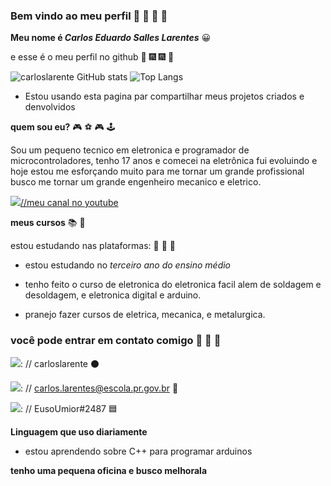 ### Bem vindo ao meu perfil 🥳 🎊 🎊 🥳
**Meu nome é _Carlos Eduardo Salles Larentes_** 😀

e esse é o meu perfil no github 🎇 🎆 🎆 🎇

![carloslarente GitHub stats](https://github-readme-stats.vercel.app/api?username=carloslarente&show_icons=true&theme=tokyonight)
![Top Langs](https://github-readme-stats.vercel.app/api/top-langs/?username=carloslarente&layout=compact)
- Estou usando esta pagina par compartilhar meus projetos criados e denvolvidos
  

**quem sou eu?** 🎮 ⚽ 🎮 🕹️

Sou um pequeno tecnico em eletronica e programador de microcontroladores, tenho 17 anos e comecei na eletrônica fui evoluindo e hoje estou me esforçando muito para me tornar um grande profissional busco me tornar um grande engenheiro mecanico e eletrico.

![](https://img.shields.io/badge/YouTube-FF0000?style=for-the-badge&logo=youtube&logoColor=white)[//meu canal no youtube](https://www.youtube.com/channel/UCvYhpd41LixfaEn2cd8shXA)

**meus cursos**   📚 📗    

estou estudando nas plataformas: 📖 📓 📖


- estou estudando no _terceiro ano do ensino médio_

- tenho feito o curso de eletronica do eletronica facil alem de soldagem e desoldagem, e eletronica digital e arduino.
  
- pranejo fazer cursos de eletrica, mecanica, e metalurgica.

### você pode entrar em contato comigo 📧 📎 📝 

![](https://img.shields.io/badge/GitHub-100000?style=for-the-badge&logo=github&logoColor=white): // carloslarente  ⚫

![](https://img.shields.io/badge/Gmail-D14836?style=for-the-badge&logo=gmail&logoColor=white): // carlos.larentes@escola.pr.gov.br     📧

![](https://img.shields.io/badge/Discord-7289DA?style=for-the-badge&logo=discord&logoColor=white): // EusoUmior#2487   🟦

**Linguagem que uso diariamente**

- estou aprendendo sobre C++ para programar arduinos

**tenho uma pequena oficina e busco melhorala**
